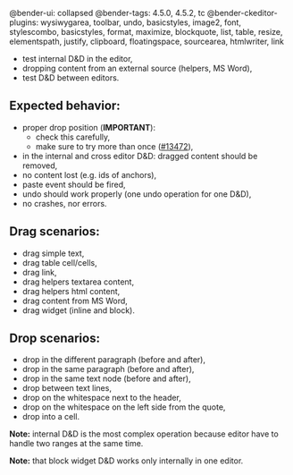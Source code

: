 @bender-ui: collapsed
@bender-tags: 4.5.0, 4.5.2, tc
@bender-ckeditor-plugins: wysiwygarea, toolbar, undo, basicstyles, image2, font, stylescombo, basicstyles, format, maximize, blockquote, list, table, resize, elementspath, justify, clipboard, floatingspace, sourcearea, htmlwriter, link

 * test internal D&amp;D in the editor,
 * dropping content from an external source (helpers, MS Word),
 * test D&amp;D between editors.

Expected behavior:
------------------
 * proper drop position (**IMPORTANT**):
   * check this carefully,
   * make sure to try more than once ([#13472](http://dev.ckeditor.com/ticket/13472)),
 * in the internal and cross editor D&D: dragged content should be removed,
 * no content lost (e.g. ids of anchors),
 * paste event should be fired,
 * undo should work properly (one undo operation for one D&D),
 * no crashes, nor errors.

Drag scenarios:
---------------
 * drag simple text,
 * drag table cell/cells,
 * drag link,
 * drag helpers textarea content,
 * drag helpers html content,
 * drag content from MS Word,
 * drag widget (inline and block).

Drop scenarios:
---------------
 * drop in the different paragraph (before and after),
 * drop in the same paragraph (before and after),
 * drop in the same text node (before and after),
 * drop between text lines,
 * drop on the whitespace next to the header,
 * drop on the whitespace on the left side from the quote,
 * drop into a cell.

**Note:** internal D&amp;D is the most complex operation because editor have to handle two ranges at the same time.

**Note:** that block widget D&amp;D works only internally in one editor.